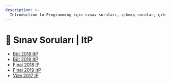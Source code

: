 ```yaml
---
description: >-
  Introduction to Programming için sınav soruları, çıkmış sorular, çıkmışlar veya önceki senelerde çıkan sorular
---
```


# 📃 Sınav Soruları \| ItP

<!--YPackage.YGitbookIntegration-tarafından-otomatik-oluşturulmuştur-->

- [Büt 2018 ItP](B%C3%BCt%202018%20ItP.pdf)
- [Büt 2019 ItP](B%C3%BCt%202019%20ItP.pdf)
- [Final 2018 IP](Final%202018%20IP.pdf)
- [Final 2019 ItP](Final%202019%20ItP.pdf)
- [Vize 2017 IP](Vize%202017%20IP.pdf)

<!--YPackage.YGitbookIntegration-tarafından-otomatik-oluşturulmuştur-->
